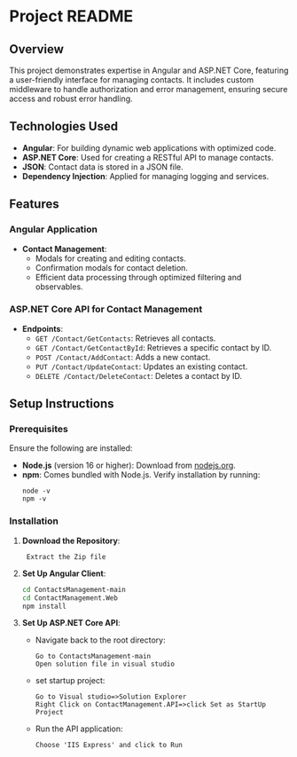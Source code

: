 
# Project README

## Overview
This project demonstrates expertise in Angular and ASP.NET Core, featuring a user-friendly interface for managing contacts. It includes custom middleware to handle authorization and error management, ensuring secure access and robust error handling.

## Technologies Used
- **Angular**: For building dynamic web applications with optimized code.
- **ASP.NET Core**: Used for creating a RESTful API to manage contacts.
- **JSON**: Contact data is stored in a JSON file.
- **Dependency Injection**: Applied for managing logging and services.


## Features

### Angular Application
- **Contact Management**:
  - Modals for creating and editing contacts.
  - Confirmation modals for contact deletion.
  - Efficient data processing through optimized filtering and observables.

### ASP.NET Core API for Contact Management
- **Endpoints**:
  - `GET /Contact/GetContacts`: Retrieves all contacts.
  - `GET /Contact/GetContactById`: Retrieves a specific contact by ID.
  - `POST /Contact/AddContact`: Adds a new contact.
  - `PUT /Contact/UpdateContact`: Updates an existing contact.
  - `DELETE /Contact/DeleteContact`: Deletes a contact by ID.



## Setup Instructions

### Prerequisites
Ensure the following are installed:

- **Node.js** (version 16 or higher): Download from [nodejs.org](https://nodejs.org).
- **npm**: Comes bundled with Node.js. Verify installation by running:
  ```visual studio
  node -v
  npm -v
  ```

### Installation

1. **Download the Repository**:
   ```Download Repository from <repository-url>
	Extract the Zip file
   ```

2. **Set Up Angular Client**:
   ```bash
   cd ContactsManagement-main
   cd ContactManagement.Web
   npm install
   ```

3. **Set Up ASP.NET Core API**:
   - Navigate back to the root directory:
     ```
	 Go to ContactsManagement-main
	 Open solution file in visual studio
     ```
   - set startup project:
     ```
	 Go to Visual studio=>Solution Explorer
	 Right Click on ContactManagement.API=>click Set as StartUp Project
     ```
   - Run the API application:
     ```
	 Choose 'IIS Express' and click to Run
     ```
